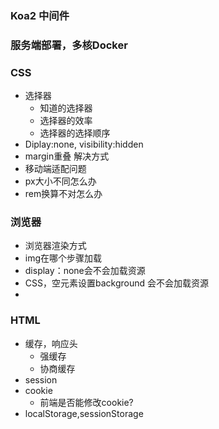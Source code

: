 ### Koa2 中间件

### 服务端部署，多核Docker

### CSS

- 选择器
  - 知道的选择器
  - 选择器的效率
  - 选择器的选择顺序
- Diplay:none, visibility:hidden
- margin重叠 解决方式
- 移动端适配问题
- px大小不同怎么办
- rem换算不对怎么办

### 浏览器

- 浏览器渲染方式
- img在哪个步骤加载
- display：none会不会加载资源
- CSS，空元素设置background 会不会加载资源
- 

### HTML

- 缓存，响应头
  - 强缓存
  - 协商缓存
- session
- cookie 
  - 前端是否能修改cookie?
- localStorage,sessionStorage


